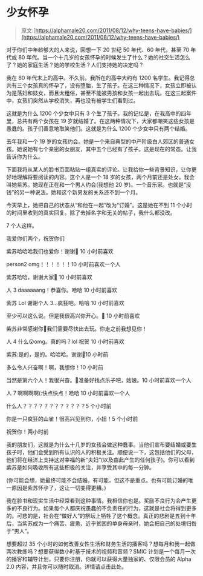 # 少女怀孕

> 原文:[https://alphamale20.com/2011/08/12/why-teens-have-babies/](https://alphamale20.com/2011/08/12/why-teens-have-babies/)

对于你们中年龄够大的人来说，回想一下 20 世纪 50 年代、60 年代，甚至 70 年代或 80 年代。当一个十几岁的女孩怀孕的时候发生了什么？她的社交生活怎么了？她的家庭生活？她的学校生活？人们支持她的决定吗？

我在 80 年代末上的高中。不久前。我所在的高中大约有 1200 名学生。我记得总共有三个女孩真的怀孕了，没有堕胎，生了孩子。在这三种情况下，女孩立即被认为是荡妇和妓女，而且太粗俗，甚至不能被男孩和女孩一起出去玩。在这三起案件中，女孩们突然从学校消失，再也没有被学生们看到过。

这就是为什么 1200 个少女中只有 3 个生了孩子。我的记忆是，在我高中的四年里，总共有两个女孩在 19 岁就结婚了。在这两种情况下，大家都嘲笑这些女孩是愚蠢的。孩子们善意地取笑他们。这就是为什么 1200 个少女中只有两个结婚。

去年我和一个 19 岁的女孩约会。她是一个来自典型的中产阶级白人郊区的普通女孩。她说她有七个亲密的女朋友，其中五个已经有了孩子。这是现在的常态。让我告诉你为什么。

下面我将从某人的脸书页面粘贴一组真实的评论。让我给你一些背景知识，让你更好地理解将要阅读的内容。这个人是一个 18 岁的女孩，两个月前还是处女。我会叫她紫苏。她现在正在和一个男人约会(我想他 20 岁)。一个音乐家。也就是“没钱”的另一种说法。她和这个新男友的关系还不到一个月。

今天早上，她把自己的状态从“和他在一起”改为“订婚”。这是她在不到 11 个小时的时间里收到的真实回复。除了去掉名字和无关的帖子，我什么都没改。

7 个人这样。

我爱你们两个，祝贺你们

紫苏哈哈哈我们也爱你！谢谢🙂
10 小时前喜欢

person2 omg！！！！！！10 小时前喜欢一个人

紫苏哈哈，谢谢大家🙂
10 小时前喜欢

人 3 daaaaaang！恭喜你。哈哈
10 小时前喜欢

紫苏 Lol 谢谢个人 3...疯狂吧。哈哈
10 小时前喜欢

至少可以这么说。但是我很高兴你开心。🙂
10 小时前喜欢

紫苏非常感谢你🙂我们需要尽快出去玩。你走之前我想见你！

人 4 什么😮omg。真的吗？lol 祝贺 10 小时前喜欢

紫苏:是的，是的。哈哈哈。谢谢🙂10 小时前

多么令人兴奋啊！啊，我想你！10 小时前

当然是第六个人！我很兴奋。🙂准备好找点乐子吧，姑娘。10 小时前喜欢一个人

人 7 啊啊啊啊(:快点快点！哈哈 10 小时前喜欢一个人

什么人？？？？？？？？？？？？5 个小时前

你是一只疯狂的山雀！很高兴见到你，小妞！5 个小时前

祝贺你！两小时前

我的朋友们，这就是为什么十几岁的女孩会做这种蠢事。当他们宣布要结婚或要生孩子时，他们会受到所有认识的人的积极关注。顺便说一下，这包括他们的父母，他们将在经济上支持这对幸福的新“夫妇”(以及由此产生的任何孩子)。你可以看到紫苏是如何吸收所有这些积极的关注，并享受其中的每一分钟。

(你可能会想，她最终可能不会结婚。有可能，但这不是重点。也有可能订婚的唯一原因是紫苏怀孕了，这让一切变得更糟。)

我在脸书和现实生活中经常看到这种事情。我相信你也是。奖励不良行为会产生更多的不良行为。如果每个人都庆祝愚蠢的不负责任的行为，这就是社会将得到更多的。可悲的是，社会在“做好人”的祭坛上牺牲了这个概念。真正的悲剧是五到十年后，当紫苏成为一个痛苦、疲惫、近乎贫困的单身母亲时，她会把自己的处境归咎于“男人”。

想要超过 35 个小时的如何改善女性生活和财务生活的播客吗？想每月和我一起做两次教练吗？想要获得数小时基于技术的视频和音频？SMIC 计划是一个每月一次的播客和辅导计划，只要你注册，你就可以获得大量独家的、仅限会员的 Alpha 2.0 内容，并且你可以随时取消。详情请点击此处。